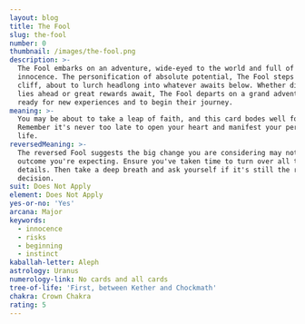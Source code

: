 ```yaml
---
layout: blog
title: The Fool
slug: the-fool
number: 0
thumbnail: /images/the-fool.png
description: >-
  The Fool embarks on an adventure, wide-eyed to the world and full of carefree
  innocence. The personification of absolute potential, The Fool steps off a
  cliff, about to lurch headlong into whatever awaits below. Whether disaster
  lies ahead or great rewards await, The Fool departs on a grand adventure,
  ready for new experiences and to begin their journey.
meaning: >-
  You may be about to take a leap of faith, and this card bodes well for you.
  Remember it's never too late to open your heart and manifest your perfect
  life.
reversedMeaning: >-
  The reversed Fool suggests the big change you are considering may not have the
  outcome you're expecting. Ensure you've taken time to turn over all the
  details. Then take a deep breath and ask yourself if it's still the right
  decision.
suit: Does Not Apply
element: Does Not Apply
yes-or-no: 'Yes'
arcana: Major
keywords:
  - innocence
  - risks
  - beginning
  - instinct
kaballah-letter: Aleph
astrology: Uranus
numerology-link: No cards and all cards
tree-of-life: 'First, between Kether and Chockmath'
chakra: Crown Chakra
rating: 5
---
```


